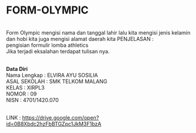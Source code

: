 # FORM-OLYMPIC
<br> Form Olympic mengisi nama dan tanggal lahir lalu kita mengisi jenis kelamin dan hobi kita juga mengisi alamat daerah kita
PENJELASAN :
<br> pengisian formulir lomba athletics
<br> Jika terjadi eksalahan terdapat tulisan nya.

<b> <Br>Data Diri </b>
<br>Nama Lengkap  : ELVIRA AYU SOSILIA
<br> ASAL SEKOLAH  : SMK TELKOM MALANG
<br> KELAS         : XIRPL3
<br> NOMOR         : 09
<br> NISN : 4701/1420.070

<br> LINK : https://drive.google.com/open?id=0B8Xbdc2hzFbBTGZpc1JkM3F1bzA
